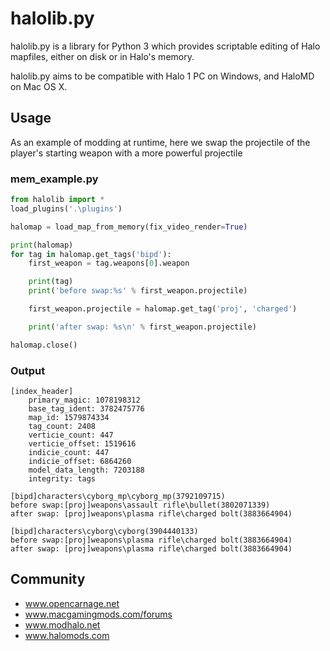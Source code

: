 # halolib.py

halolib.py is a library  for Python 3 which provides scriptable editing of Halo mapfiles, either on disk or in Halo's memory.

halolib.py aims to be compatible with Halo 1 PC on Windows, and HaloMD on Mac OS X.

## Usage

As an example of modding at runtime, here we swap the projectile of the player's starting weapon with a more powerful projectile

### mem_example.py
```python
from halolib import *
load_plugins('.\plugins')

halomap = load_map_from_memory(fix_video_render=True)

print(halomap)
for tag in halomap.get_tags('bipd'):
    first_weapon = tag.weapons[0].weapon

    print(tag)
    print('before swap:%s' % first_weapon.projectile)

    first_weapon.projectile = halomap.get_tag('proj', 'charged')

    print('after swap: %s\n' % first_weapon.projectile)

halomap.close()
```

### Output
```
[index_header]
    primary_magic: 1078198312
    base_tag_ident: 3782475776
    map_id: 1579874334
    tag_count: 2408
    verticie_count: 447
    verticie_offset: 1519616
    indicie_count: 447
    indicie_offset: 6864260
    model_data_length: 7203188
    integrity: tags

[bipd]characters\cyborg_mp\cyborg_mp(3792109715)
before swap:[proj]weapons\assault rifle\bullet(3802071339)
after swap: [proj]weapons\plasma rifle\charged bolt(3883664904)

[bipd]characters\cyborg\cyborg(3904440133)
before swap:[proj]weapons\plasma rifle\charged bolt(3883664904)
after swap: [proj]weapons\plasma rifle\charged bolt(3883664904)
```

## Community

- www.opencarnage.net
- www.macgamingmods.com/forums
- www.modhalo.net
- www.halomods.com

